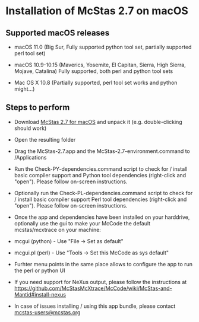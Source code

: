 # Installation of McStas 2.7 on macOS 

## Supported macOS releases
* macOS 11.0 (Big Sur, Fully supported python tool set, partially
  supported perl tool set)

* macOS 10.9-10.15 (Maverics, Yosemite, El Capitan, Sierra, High
  Sierra, Mojave, Catalina) Fully supported, both perl and python tool sets

* Mac OS X 10.8 (Partially supported, perl tool set works and python might...)

## Steps to perform

* Download
  [McStas 2.7 for macOS](http://download.mcstas.org/current/mac/mcstas-2.7.tgz)
  and unpack it (e.g. double-clicking should work)

* Open the resulting folder

* Drag the McStas-2.7.app and the McStas-2.7-environment.command to
/Applications

* Run the Check-PY-dependencies.command script to check for / install
  basic compiler support and  Python tool dependencies (right-click and "open"). Please follow
  on-screen instructions.

* Optionally run the Check-PL-dependencies.command script to check for
  / install basic compiler support  Perl tool dependencies (right-click and "open"). Please follow
  on-screen instructions.

* Once the app and dependencies have been installed on your harddrive, optionally use the gui to make your McCode
the default mcstas/mcxtrace on your machine:
 * mcgui    (python) - Use "File -> Set as default"
 * mcgui.pl (perl)   - Use "Tools -> Set this McCode as sys default"
 * Furhter menu points in the same place allows to configure the app to run the perl or python UI

* If you need support for NeXus output, please follow the instructions
  at https://github.com/McStasMcXtrace/McCode/wiki/McStas-and-Mantid#install-nexus

* In case of issues installing / using this app bundle, please contact mcstas-users@mcstas.org
